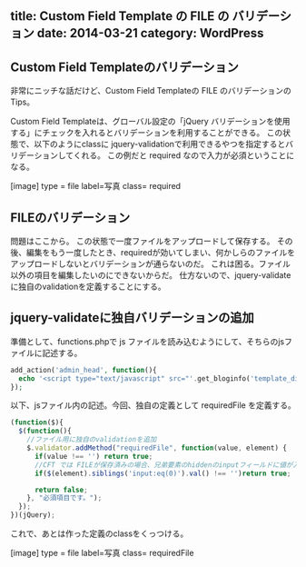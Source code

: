 title: Custom Field Template の FILE の バリデーション
date: 2014-03-21
category: WordPress
---

## Custom Field Templateのバリデーション

非常にニッチな話だけど、Custom Field Templateの FILE のバリデーションのTips。

Custom Field Templateは、グローバル設定の「jQuery バリデーションを使用する」にチェックを入れるとバリデーションを利用することができる。
この状態で、以下のようにclassに jquery-validationで利用できるやつを指定するとバリデーションしてくれる。
この例だと required なので入力が必須ということになる。

[image]
type = file
label=写真
class= required

## FILEのバリデーション

問題はここから。
この状態で一度ファイルをアップロードして保存する。
その後、編集をもう一度したとき、requiredが効いてしまい、何かしらのファイルをアップロードしないとバリデーションが通らないのだ。
これは困る。ファイル以外の項目を編集したいのにできないからだ。
仕方ないので、jquery-validateに独自のvalidationを定義することにする。

## jquery-validateに独自バリデーションの追加

準備として、functions.phpで js ファイルを読み込むようにして、そちらのjsファイルに記述する。

```php
add_action('admin_head', function(){
  echo '<script type="text/javascript" src="'.get_bloginfo('template_directory').'/admin.js"></script>';
});
```


以下、jsファイル内の記述。今回、独自の定義として requiredFile を定義する。

```javascript
(function($){
  $(function(){
    //ファイル用に独自のvalidationを追加
    $.validator.addMethod("requiredFile", function(value, element) {
      if(value !== '') return true;
      //CFT では FILEが保存済みの場合、兄弟要素のhiddenのinputフィールドに値が入力されているので、それをチェックする。
      if($(element).siblings('input:eq(0)').val() !== '')return true;  

      return false; 
    }, "必須項目です。");
  });
})(jQuery);
```


これで、あとは作った定義のclassをくっつける。

[image]
type = file
label=写真
class= requiredFile